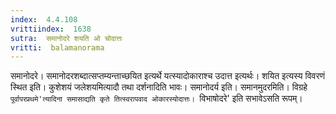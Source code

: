 ```yaml
---
index:  4.4.108
vrittiindex:  1638
sutra:  समानोदरे शयति ओ चोदात्तः
vritti:  balamanorama 
---
```


समानोदरे। समानोदरशब्दात्सप्तम्यन्ताच्छयित इत्यर्थे यत्स्यादोकाराश्च उदात्त इत्यर्थः। शयित इत्यस्य विवरणं स्थित इति। कुशेशयं जलेशयमित्यादौ तथा दर्शनादिति भावः। समानोदर्य इति। समानमुदरमिति। विग्रहे `पूर्वापरप्रथमे'त्यादिना समासाद्यति कृते तित्स्वरापवाद ओकारस्योदात्तः। `विभाषोदरे' इति सभावेऽसति रूपम्।

